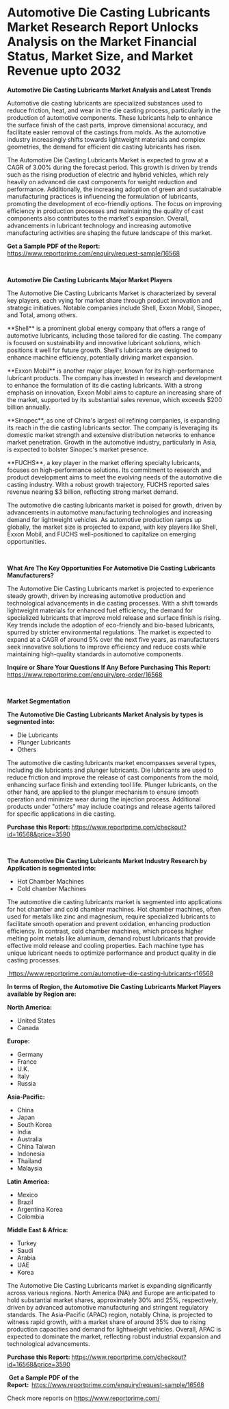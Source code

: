 <p><h1>Automotive Die Casting Lubricants Market Research Report Unlocks Analysis on the Market Financial Status, Market Size, and Market Revenue upto 2032</h1></p><p><strong>Automotive Die Casting Lubricants Market Analysis and Latest Trends</strong></p>
<p><p>Automotive die casting lubricants are specialized substances used to reduce friction, heat, and wear in the die casting process, particularly in the production of automotive components. These lubricants help to enhance the surface finish of the cast parts, improve dimensional accuracy, and facilitate easier removal of the castings from molds. As the automotive industry increasingly shifts towards lightweight materials and complex geometries, the demand for efficient die casting lubricants has risen.</p><p>The Automotive Die Casting Lubricants Market is expected to grow at a CAGR of 3.00% during the forecast period. This growth is driven by trends such as the rising production of electric and hybrid vehicles, which rely heavily on advanced die cast components for weight reduction and performance. Additionally, the increasing adoption of green and sustainable manufacturing practices is influencing the formulation of lubricants, promoting the development of eco-friendly options. The focus on improving efficiency in production processes and maintaining the quality of cast components also contributes to the market's expansion. Overall, advancements in lubricant technology and increasing automotive manufacturing activities are shaping the future landscape of this market.</p></p>
<p><strong>Get a Sample PDF of the Report:&nbsp;</strong> <a href="https://www.reportprime.com/enquiry/request-sample/16568?utm_campaign=3267&utm_medium=2&utm_source=Github&utm_content=ia&utm_term=18032025&utm_id=automotive-die-casting-lubricants">https://www.reportprime.com/enquiry/request-sample/16568</a></p>
<p>&nbsp;</p>
<p><strong>Automotive Die Casting Lubricants Major Market Players</strong></p>
<p><p>The Automotive Die Casting Lubricants Market is characterized by several key players, each vying for market share through product innovation and strategic initiatives. Notable companies include Shell, Exxon Mobil, Sinopec, and Total, among others.</p><p>**Shell** is a prominent global energy company that offers a range of automotive lubricants, including those tailored for die casting. The company is focused on sustainability and innovative lubricant solutions, which positions it well for future growth. Shell's lubricants are designed to enhance machine efficiency, potentially driving market expansion.</p><p>**Exxon Mobil** is another major player, known for its high-performance lubricant products. The company has invested in research and development to enhance the formulation of its die casting lubricants. With a strong emphasis on innovation, Exxon Mobil aims to capture an increasing share of the market, supported by its substantial sales revenue, which exceeds $200 billion annually.</p><p>**Sinopec**, as one of China's largest oil refining companies, is expanding its reach in the die casting lubricants sector. The company is leveraging its domestic market strength and extensive distribution networks to enhance market penetration. Growth in the automotive industry, particularly in Asia, is expected to bolster Sinopec's market presence.</p><p>**FUCHS**, a key player in the market offering specialty lubricants, focuses on high-performance solutions. Its commitment to research and product development aims to meet the evolving needs of the automotive die casting industry. With a robust growth trajectory, FUCHS reported sales revenue nearing $3 billion, reflecting strong market demand.</p><p>The automotive die casting lubricants market is poised for growth, driven by advancements in automotive manufacturing technologies and increasing demand for lightweight vehicles. As automotive production ramps up globally, the market size is projected to expand, with key players like Shell, Exxon Mobil, and FUCHS well-positioned to capitalize on emerging opportunities.</p></p>
<p>&nbsp;</p>
<p><strong>What Are The Key Opportunities For Automotive Die Casting Lubricants Manufacturers?</strong></p>
<p><p>The Automotive Die Casting Lubricants market is projected to experience steady growth, driven by increasing automotive production and technological advancements in die casting processes. With a shift towards lightweight materials for enhanced fuel efficiency, the demand for specialized lubricants that improve mold release and surface finish is rising. Key trends include the adoption of eco-friendly and bio-based lubricants, spurred by stricter environmental regulations. The market is expected to expand at a CAGR of around 5% over the next five years, as manufacturers seek innovative solutions to improve efficiency and reduce costs while maintaining high-quality standards in automotive components.</p></p>
<p><strong>Inquire or Share Your Questions If Any Before Purchasing This Report:</strong> <a href="https://www.reportprime.com/enquiry/pre-order/16568?utm_campaign=3267&utm_medium=2&utm_source=Github&utm_content=ia&utm_term=18032025&utm_id=automotive-die-casting-lubricants">https://www.reportprime.com/enquiry/pre-order/16568</a></p>
<p>&nbsp;</p>
<p><strong>Market Segmentation</strong></p>
<p><strong>The Automotive Die Casting Lubricants Market Analysis by types is segmented into:</strong></p>
<p><ul><li>Die Lubricants</li><li>Plunger Lubricants</li><li>Others</li></ul></p>
<p><p>The automotive die casting lubricants market encompasses several types, including die lubricants and plunger lubricants. Die lubricants are used to reduce friction and improve the release of cast components from the mold, enhancing surface finish and extending tool life. Plunger lubricants, on the other hand, are applied to the plunger mechanism to ensure smooth operation and minimize wear during the injection process. Additional products under "others" may include coatings and release agents tailored for specific applications in die casting.</p></p>
<p><strong>Purchase this Report:&nbsp;</strong><a href="https://www.reportprime.com/checkout?id=16568&price=3590&utm_campaign=3267&utm_medium=2&utm_source=Github&utm_content=ia&utm_term=18032025&utm_id=automotive-die-casting-lubricants">https://www.reportprime.com/checkout?id=16568&price=3590</a></p>
<p>&nbsp;</p>
<p><strong>The Automotive Die Casting Lubricants Market Industry Research by Application is segmented into:</strong></p>
<p><ul><li>Hot Chamber Machines</li><li>Cold chamber Machines</li></ul></p>
<p><p>The automotive die casting lubricants market is segmented into applications for hot chamber and cold chamber machines. Hot chamber machines, often used for metals like zinc and magnesium, require specialized lubricants to facilitate smooth operation and prevent oxidation, enhancing production efficiency. In contrast, cold chamber machines, which process higher melting point metals like aluminum, demand robust lubricants that provide effective mold release and cooling properties. Each machine type has unique lubricant needs to optimize performance and product quality in die casting processes.</p></p>
<p><a href="https://www.reportprime.com/automotive-die-casting-lubricants-r16568?utm_campaign=3267&utm_medium=2&utm_source=Github&utm_content=ia&utm_term=18032025&utm_id=automotive-die-casting-lubricants">&nbsp;https://www.reportprime.com/automotive-die-casting-lubricants-r16568</a></p>
<p><strong>In terms of Region, the Automotive Die Casting Lubricants Market Players available by Region are:</strong></p>
<p>
    <p> <strong> North America: </strong>
        <ul>
            <li>United States</li>
            <li>Canada</li>
        </ul>
        </p> 
    <p> <strong> Europe: </strong>
        <ul>
            <li>Germany</li>
            <li>France</li>
            <li>U.K.</li>
            <li>Italy</li>
            <li>Russia</li>
        </ul>
        </p> 
    <p> <strong> Asia-Pacific: </strong>
        <ul>
            <li>China</li>
            <li>Japan</li>
            <li>South Korea</li>
            <li>India</li>
            <li>Australia</li>
            <li>China Taiwan</li>
            <li>Indonesia</li>
            <li>Thailand</li>
            <li>Malaysia</li>
        </ul>
        </p> 
    <p> <strong> Latin America: </strong>
        <ul>
            <li>Mexico</li>
            <li>Brazil</li>
            <li>Argentina Korea</li>
            <li>Colombia</li>
        </ul>
        </p> 
    <p> <strong> Middle East & Africa: </strong>
        <ul>
            <li>Turkey</li>
            <li>Saudi</li>
            <li>Arabia</li>
            <li>UAE</li>
            <li>Korea</li>
        </ul>
    </p>
    </p>
<p><p>The Automotive Die Casting Lubricants market is expanding significantly across various regions. North America (NA) and Europe are anticipated to hold substantial market shares, approximately 30% and 25%, respectively, driven by advanced automotive manufacturing and stringent regulatory standards. The Asia-Pacific (APAC) region, notably China, is projected to witness rapid growth, with a market share of around 35% due to rising production capacities and demand for lightweight vehicles. Overall, APAC is expected to dominate the market, reflecting robust industrial expansion and technological advancements.</p></p>
<p><strong>Purchase this Report: </strong><a href="https://www.reportprime.com/checkout?id=16568&price=3590&utm_campaign=3267&utm_medium=2&utm_source=Github&utm_content=ia&utm_term=18032025&utm_id=automotive-die-casting-lubricants">https://www.reportprime.com/checkout?id=16568&price=3590</a></p>
<p>&nbsp;<strong>Get a Sample PDF of the Report:&nbsp;&nbsp;</strong><a href="https://www.reportprime.com/enquiry/request-sample/16568?utm_campaign=3267&utm_medium=2&utm_source=Github&utm_content=ia&utm_term=18032025&utm_id=automotive-die-casting-lubricants">https://www.reportprime.com/enquiry/request-sample/16568</a></p>
<p><strong></strong></p>
<p>Check more reports on <a href="https://www.reportprime.com/?utm_campaign=3267&utm_medium=2&utm_source=Github&utm_content=ia&utm_term=18032025&utm_id=automotive-die-casting-lubricants">https://www.reportprime.com/</a></p>
